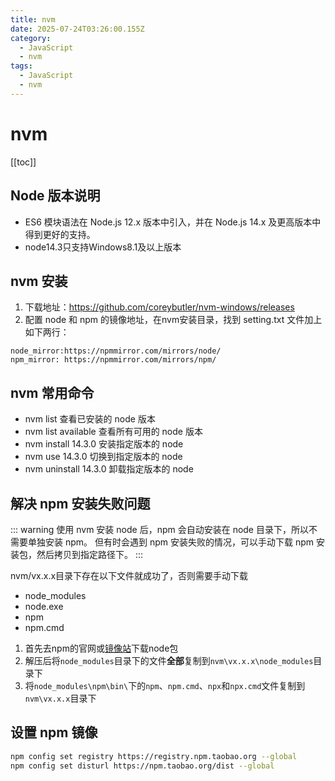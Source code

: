 ```yaml
---
title: nvm
date: 2025-07-24T03:26:00.155Z
category:
  - JavaScript
  - nvm
tags:
  - JavaScript
  - nvm
---
```


# nvm
[[toc]]

## Node 版本说明
- ES6 模块语法在 Node.js 12.x 版本中引入，并在 Node.js 14.x 及更高版本中得到更好的支持。
- node14.3只支持Windows8.1及以上版本

## nvm 安装
1. 下载地址：https://github.com/coreybutler/nvm-windows/releases
2. 配置 node 和 npm 的镜像地址，在nvm安装目录，找到 setting.txt 文件加上如下两行：
```
node_mirror:https://npmmirror.com/mirrors/node/
npm_mirror: https://npmmirror.com/mirrors/npm/
```

## nvm 常用命令
- nvm list 查看已安装的 node 版本
- nvm list available 查看所有可用的 node 版本
- nvm install 14.3.0 安装指定版本的 node
- nvm use 14.3.0 切换到指定版本的 node
- nvm uninstall 14.3.0 卸载指定版本的 node

## 解决 npm 安装失败问题
::: warning
使用 nvm 安装 node 后，npm 会自动安装在 node 目录下，所以不需要单独安装 npm。
但有时会遇到 npm 安装失败的情况，可以手动下载 npm 安装包，然后拷贝到指定路径下。
:::

nvm/vx.x.x目录下存在以下文件就成功了，否则需要手动下载
- node_modules
- node.exe
- npm
- npm.cmd

1. 首先去npm的官网或[镜像站](https://npmmirror.com/mirrors/npm/)下载node包
2. 解压后将`node_modules`目录下的文件**全部**复制到`nvm\vx.x.x\node_modules`目录下
3. 将`node_modules\npm\bin\`下的`npm`、`npm.cmd`、`npx`和`npx.cmd`文件复制到`nvm\vx.x.x`目录下

## 设置 npm 镜像
```bash
npm config set registry https://registry.npm.taobao.org --global
npm config set disturl https://npm.taobao.org/dist --global
```